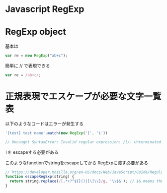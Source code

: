 Javascript RegExp
====================

# RegExp object

基本は
```js
var re = new RegExp("ab+c");
```


簡単に // で表現できる
```js
var re = /ab+c/;
```

# 正規表現でエスケープが必要な文字一覧表

以下のようなコードはエラーが発生する

```js
'[test] test name'.match(new RegExp('[', 'i'))

// Uncaught SyntaxError: Invalid regular expression: /[/: Unterminated character class
```
`[`を escapeする必要がある


このようなfunctionでstringをescapeしてから RegExpに渡す必要がある
```js
// https://developer.mozilla.org/en-US/docs/Web/JavaScript/Guide/Regular_Expressions
function escapeRegExp(string) {
  return string.replace(/[.*+?^${}()|[\]\\]/g, '\\$&'); // $& means the whole matched string
}
```

